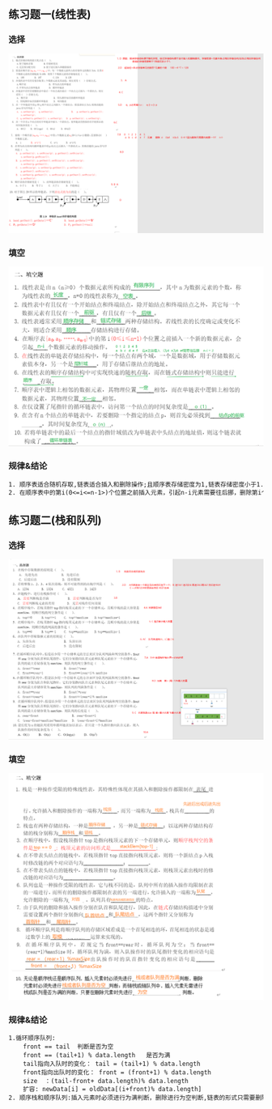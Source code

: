 ## 练习题一(线性表)

### 选择
![图片](./img/28.png)
### 填空
![图片](./img/29.png)

### 规律&结论
```txt
1. 顺序表适合随机存取,链表适合插入和删除操作;且顺序表存储密度为1,链表存储密度小于1.
2. 在顺序表中的第i(0<=i<=n-1>)个位置之前插入元素，引起n-i元素需要往后挪，删除第i个位置的元素，引起n-i-1个元素向前挪。
```
## 练习题二(栈和队列)
### 选择
![图片](./img/30.png)
### 填空
![图片](./img/31.png)

### 规律&结论
```txt
1.循环顺序队列:
    front == tail  判断是否为空
    front == (tail+1) % data.length   是否为满
    tail指向入队时的变化： tail = (tail+1) % data.length
    front指向出队时的变化： front = (front+1) % data.length
    size  ：(tail-front+ data.length)% data.length
    扩容: newData[i] = oldData[(i+front)% data.length]
2. 顺序栈和顺序队列:插入元素时必须进行为满判断，删除进行为空判断,链表的形式只需要删除判断为空即可。
```
